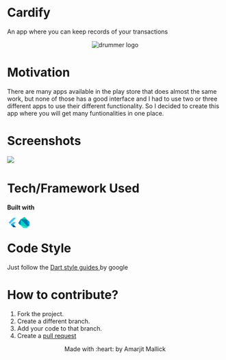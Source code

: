 # Cardify

An app where you can keep records of your transactions

<p align="center">
  <img style="border-width: 0" width="400" height="400" src="https://github.com/AmarjitM13/Cardify/blob/master/utils/logo.png" alt="drummer logo">
</p>

# Motivation 
There are many apps available in the play store that does almost the same work, but none of those has a good interface and I had to use two or three different apps to use their different functionality. So I decided to create this app where you will get many funtionalities in one place.

# Screenshots
<img src="https://github.com/AmarjitM13/Cardify/blob/master/utils/screenshot.jpg">

# Tech/Framework Used

**Built with**

[<img align="left" alt="Flutter" width="26px" src="https://github.com/AmarjitM13/AmarjitM13/blob/master/Icons/flutter.png" />][website]
[<img align="left" alt="Dart" width="26px" src="https://github.com/AmarjitM13/AmarjitM13/blob/master/Icons/dart.png" />][website]

</details>

[website]: https://www.flutter.dev/

<br />

# Code Style
Just follow the 
[Dart style guides ](https://dart.dev/guides/language/effective-dart/style) by google

# How to contribute?
1. Fork the project.
1. Create a different branch.
1. Add your code to that branch.
1. Create a [pull request](https://docs.github.com/en/github/collaborating-with-issues-and-pull-requests/creating-a-pull-request) 

<p align="center">Made with :heart: by Amarjit Mallick</p>
